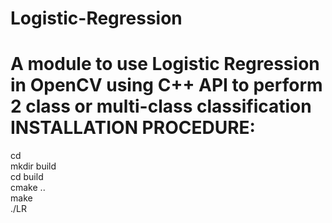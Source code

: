 Logistic-Regression
============================

A module to use Logistic Regression in OpenCV using <b>C++</b> API to perform <b>2 class</b> or <b>multi-class classification</b>
INSTALLATION PROCEDURE:
============================
cd <path to LogisticRegression-cpp>
<br/>
mkdir build
<br/>
cd build
<br/>
cmake ..
<br/>
make
<br/>
./LR
